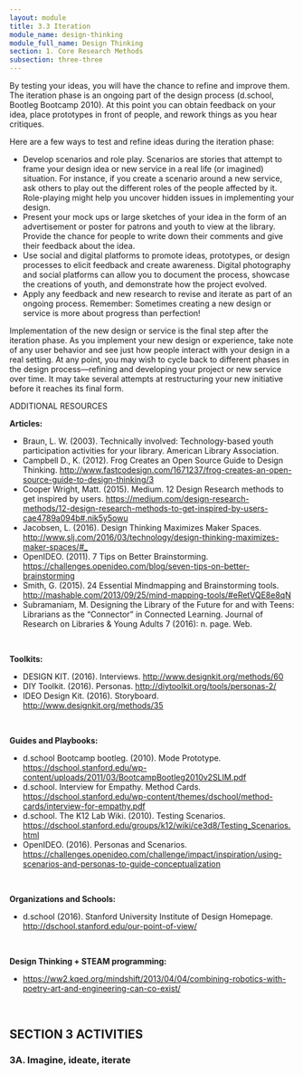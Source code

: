 ```yaml
---
layout: module
title: 3.3 Iteration
module_name: design-thinking
module_full_name: Design Thinking
section: 1. Core Research Methods
subsection: three-three
---
```


By testing your ideas, you will have the chance to refine and improve them. The iteration phase is an ongoing part of the design process (d.school, Bootleg Bootcamp 2010). At this point you can obtain feedback on your idea, place prototypes in front of people, and rework things as you hear critiques.  

Here are a few ways to test and refine ideas during the iteration phase: 
- Develop scenarios and role play. Scenarios are stories that attempt to frame your design idea or new service in a real life (or imagined) situation. For instance, if you create a scenario around a new service, ask others to play out the different roles of the people affected by it. Role-playing might help you uncover hidden issues in implementing your design. 
- Present your mock ups or large sketches of your idea in the form of an advertisement or poster for patrons and youth to view at the library. Provide the chance for people to write down their comments and give their feedback about the idea.  
- Use social and digital platforms to promote ideas, prototypes, or design processes to elicit feedback and create awareness. Digital photography and social platforms can allow you to document the process, showcase the creations of youth, and demonstrate how the project evolved.  
- Apply any feedback and new research to revise and iterate as part of an ongoing process. Remember: Sometimes creating a new design or service is more about progress than perfection!  

Implementation of the new design or service is the final step after the iteration phase. As you implement your new design or experience, take note of any user behavior and see just how people interact with your design in a real setting. At any point, you may wish to cycle back to different phases in the design process—refining and developing your project or new service over time. It may take several attempts at restructuring your new initiative before it reaches its final form.

<div class="explanatory">
<span class="box-title">ADDITIONAL RESOURCES</span>
<br>

<p><b>Articles:</b></p>
<ul>
  <li>Braun, L. W. (2003). Technically involved: Technology-based youth participation activities for your library. American Library Association.</li>

<li>Campbell D., K. (2012). Frog Creates an Open Source Guide to Design Thinking. <a href="http://www.fastcodesign.com/1671237/frog-creates-an-open-source-guide-to-design-thinking/3" target="_blank">http://www.fastcodesign.com/1671237/frog-creates-an-open-source-guide-to-design-thinking/3</a></li>

<li>Cooper Wright, Matt. (2015). Medium. 12 Design Research methods to get inspired by users. <a href="https://medium.com/design-research-methods/12-design-research-methods-to-get-inspired-by-users-cae4789a094b#.nik5y5owu" target="_blank">https://medium.com/design-research-methods/12-design-research-methods-to-get-inspired-by-users-cae4789a094b#.nik5y5owu</a></li>

<li>Jacobsen, L. (2016). Design Thinking Maximizes Maker Spaces. <a href="http://www.slj.com/2016/03/technology/design-thinking-maximizes-maker-spaces/#" target="_blank">http://www.slj.com/2016/03/technology/design-thinking-maximizes-maker-spaces/#_</a></li>

<li>OpenIDEO. (2011). 7 Tips on Better Brainstorming. <a href="https://challenges.openideo.com/blog/seven-tips-on-better-brainstorming" target="_blank">https://challenges.openideo.com/blog/seven-tips-on-better-brainstorming</a></li> 

<li>Smith, G. (2015). 24 Essential Mindmapping and Brainstorming tools.  <a href="http://mashable.com/2013/09/25/mind-mapping-tools/#eRetVQE8e8qN" target="_blank">http://mashable.com/2013/09/25/mind-mapping-tools/#eRetVQE8e8qN</a></li>

<li>Subramaniam, M. Designing the Library of the Future for and with Teens: Librarians as the “Connector” in Connected Learning. Journal of Research on Libraries & Young Adults 7 (2016): n. page. Web.</li>
</ul>
<br>
<p><b>Toolkits:</b></p>
<ul>
  <li>DESIGN KIT. (2016). Interviews. <a href="http://www.designkit.org/methods/60" target="_blank">http://www.designkit.org/methods/60</a></li>

  <li>DIY Toolkit. (2016). Personas. <a href="http://diytoolkit.org/tools/personas-2/" target="_blank">http://diytoolkit.org/tools/personas-2/</a></li>

  <li>IDEO Design Kit. (2016). Storyboard. <a href="http://www.designkit.org/methods/35" target="_blank">http://www.designkit.org/methods/35</a></li>
</ul>
<br>
<p><b>Guides and Playbooks:</b></p>
<ul>
  <li>d.school Bootcamp bootleg. (2010). Mode Prototype. <a href="https://dschool.stanford.edu/wp-content/uploads/2011/03/BootcampBootleg2010v2SLIM.pdf" target="_blank">https://dschool.stanford.edu/wp-content/uploads/2011/03/BootcampBootleg2010v2SLIM.pdf</a></li> 

<li>d.school. Interview for Empathy. Method Cards. <a href="https://dschool.stanford.edu/wp-content/themes/dschool/method-cards/interview-for-empathy.pdf" target="_blank">https://dschool.stanford.edu/wp-content/themes/dschool/method-cards/interview-for-empathy.pdf</a></li>

<li>d.school. The K12 Lab Wiki. (2010). Testing Scenarios. <a href="https://dschool.stanford.edu/groups/k12/wiki/ce3d8/Testing_Scenarios.html" target="_blank">https://dschool.stanford.edu/groups/k12/wiki/ce3d8/Testing_Scenarios.html</a></li>

<li>OpenIDEO. (2016). Personas and Scenarios. <a href="https://challenges.openideo.com/challenge/impact/inspiration/using-scenarios-and-personas-to-guide-conceptualization" target="_blank">https://challenges.openideo.com/challenge/impact/inspiration/using-scenarios-and-personas-to-guide-conceptualization</a></li>
</ul>
<br>
<p><b>Organizations and Schools:</b></p>
<ul>
  <li>d.school (2016). Stanford University Institute of Design Homepage. <a href="http://dschool.stanford.edu/our-point-of-view/" target="_blank">http://dschool.stanford.edu/our-point-of-view/</a></li>
</ul>
<br>
<p><b>Design Thinking + STEAM programming:</b></p>
<ul>
  <li><a href="https://ww2.kqed.org/mindshift/2013/04/04/combining-robotics-with-poetry-art-and-engineering-can-co-exist/" target="_blank">https://ww2.kqed.org/mindshift/2013/04/04/combining-robotics-with-poetry-art-and-engineering-can-co-exist/</a></li>
</ul>
<br>
</div>

## SECTION 3 ACTIVITIES 

### 3A. Imagine, ideate, iterate
